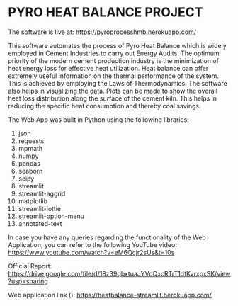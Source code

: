 # PYRO HEAT BALANCE PROJECT
The software is live at: https://pyroprocesshmb.herokuapp.com/ 

This software automates the process of Pyro Heat Balance which is widely employed in Cement Industries to carry out Energy Audits. The optimum priority of the modern cement production industry is the minimization of heat energy loss for effective heat utilization. Heat balance can offer extremely useful information on the thermal performance of the system. This is achieved by employing the Laws of Thermodynamics.
The software also helps in visualizing the data. Plots can be made to show the overall heat loss distribution along the surface of the cement kiln. This helps in reducing the specific heat consumption and thereby coal savings.

The Web App was built in Python using the following libraries:
1. json
2. requests
3. mpmath
4. numpy
5. pandas
6. seaborn
7. scipy
8. streamlit
9. streamlit-aggrid
10. matplotlib
11. streamlit-lottie
12. streamlit-option-menu
13. annotated-text

In case you have any queries regarding the functionality of the Web Application, you can refer to the following YouTube video:
https://www.youtube.com/watch?v=eM6Qcjr2sUs&t=10s

Official Report: https://drive.google.com/file/d/18z39qbxtuaJYVdQxcRTrT1dtKvrxpxSK/view?usp=sharing

Web application link (): https://heatbalance-streamlit.herokuapp.com/


